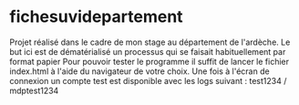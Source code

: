 # fichesuvidepartement

Projet réalisé dans le cadre de mon stage au département de l'ardèche.
Le but ici est de dématérialisé un processus qui se faisait habituellement par format papier
Pour pouvoir tester le programme il suffit de lancer le fichier index.html à l'aide du navigateur de votre choix. 
Une fois à l'écran de connexion un compte test est disponible avec les logs suivant : test1234 / mdptest1234
